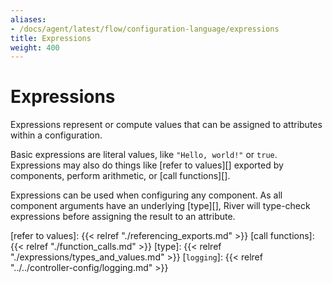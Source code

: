 ```yaml
---
aliases:
- /docs/agent/latest/flow/configuration-language/expressions
title: Expressions
weight: 400
---
```


# Expressions

Expressions represent or compute values that can be assigned to attributes
within a configuration.

Basic expressions are literal values, like `"Hello, world!"` or `true`.
Expressions may also do things like [refer to values][] exported by components,
perform arithmetic, or [call functions][].

Expressions can be used when configuring any component. As all component
arguments have an underlying [type][], River will type-check expressions before
assigning the result to an attribute. 

[refer to values]: {{< relref "./referencing_exports.md" >}}
[call functions]: {{< relref "./function_calls.md" >}}
[type]: {{< relref "./expressions/types_and_values.md" >}}
[`logging`]: {{< relref "../../controller-config/logging.md" >}}


